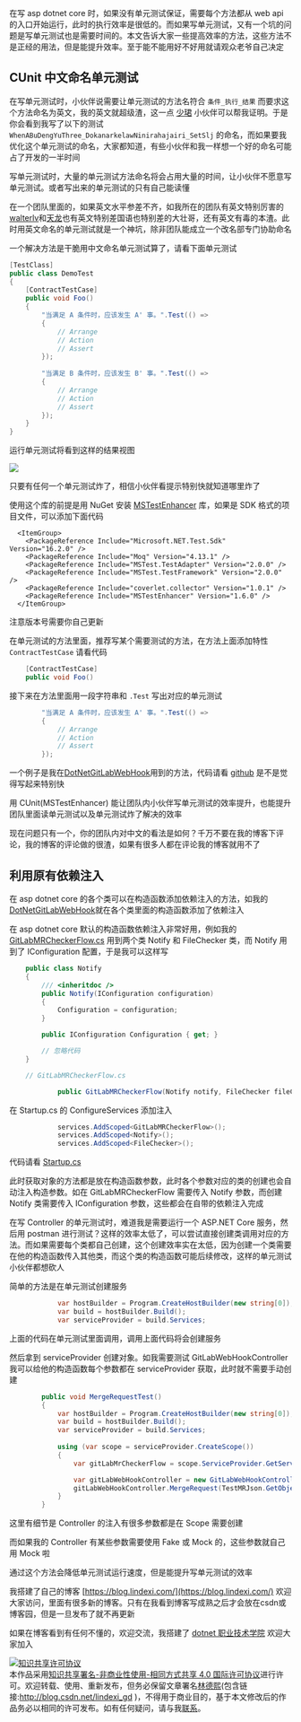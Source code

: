
在写 asp dotnet core 时，如果没有单元测试保证，需要每个方法都从 web api 的入口开始运行，此时的执行效率是很低的。而如果写单元测试，又有一个坑的问题是写单元测试也是需要时间的。本文告诉大家一些提高效率的方法，这些方法不是正经的用法，但是能提升效率。至于能不能用好不好用就请观众老爷自己决定

<!--more-->


<!-- CreateTime:2020/2/1 17:04:53 -->

<!-- 发布 -->

## CUnit 中文命名单元测试

在写单元测试时，小伙伴说需要让单元测试的方法名符合 `条件_执行_结果` 而要求这个方法命名为英文，我的英文就超级渣，这一点 [少珺](https://blog.sdlsj.net/) 小伙伴可以帮我证明。于是你会看到我写了以下的测试 `WhenABuDengYuThree_DokanarkelawNinirahajairi_SetSlj` 的命名，而如果要我优化这个单元测试的命名，大家都知道，有些小伙伴和我一样想一个好的命名可能占了开发的一半时间

写单元测试时，大量的单元测试方法命名将会占用大量的时间，让小伙伴不愿意写单元测试。或者写出来的单元测试的只有自己能读懂

在一个团队里面的，如果英文水平参差不齐，如我所在的团队有英文特别厉害的[walterlv](https://walterlv.com)和[天龙](https://getandplay.github.io/ )也有英文特别差国语也特别差的大壮哥，还有英文有毒的本渣。此时用英文命名的单元测试就是一个神坑，除非团队能成立一个改名部专门协助命名

一个解决方法是干脆用中文命名单元测试算了，请看下面单元测试

```csharp
[TestClass]
public class DemoTest
{
    [ContractTestCase]
    public void Foo()
    {
        "当满足 A 条件时，应该发生 A' 事。".Test(() =>
        {
            // Arrange
            // Action
            // Assert
        });
        
        "当满足 B 条件时，应该发生 B' 事。".Test(() =>
        {
            // Arrange
            // Action
            // Assert
        });
    }
}
```

运行单元测试将看到这样的结果视图

![](http://image.acmx.xyz/lindexi%2F20202111018744.jpg)

只要有任何一个单元测试炸了，相信小伙伴看提示特别快就知道哪里炸了

使用这个库的前提是用 NuGet 安装 [MSTestEnhancer](https://www.nuget.org/packages/MSTestEnhancer) 库，如果是 SDK 格式的项目文件，可以添加下面代码

```
  <ItemGroup>
    <PackageReference Include="Microsoft.NET.Test.Sdk" Version="16.2.0" />
    <PackageReference Include="Moq" Version="4.13.1" />
    <PackageReference Include="MSTest.TestAdapter" Version="2.0.0" />
    <PackageReference Include="MSTest.TestFramework" Version="2.0.0" />
    <PackageReference Include="coverlet.collector" Version="1.0.1" />
    <PackageReference Include="MSTestEnhancer" Version="1.6.0" />
  </ItemGroup>
```

注意版本号需要你自己更新

在单元测试的方法里面，推荐写某个需要测试的方法，在方法上面添加特性 `ContractTestCase` 请看代码

```csharp
    [ContractTestCase]
    public void Foo()
```

接下来在方法里面用一段字符串和 `.Test` 写出对应的单元测试

```csharp
        "当满足 A 条件时，应该发生 A' 事。".Test(() =>
        {
            // Arrange
            // Action
            // Assert
        });
```

一个例子是我在[DotNetGitLabWebHook](https://github.com/dotnet-campus/DotNetGitLabWebHook )用到的方法，代码请看 [github](https://github.com/dotnet-campus/DotNetGitLabWebHook/blob/da88f6b108b10f87fdc78231628da603363db205/DotNetGitLabWebHookToMatterMost.Tests/Business/Check/RepoManagerTests.cs) 是不是觉得写起来特别快

用 CUnit(MSTestEnhancer) 能让团队内小伙伴写单元测试的效率提升，也能提升团队里面读单元测试以及单元测试炸了解决的效率

现在问题只有一个，你的团队内对中文的看法是如何？千万不要在我的博客下评论，我的博客的评论做的很渣，如果有很多人都在评论我的博客就用不了

## 利用原有依赖注入

在 asp dotnet core 的各个类可以在构造函数添加依赖注入的方法，如我的[DotNetGitLabWebHook](https://github.com/dotnet-campus/DotNetGitLabWebHook )就在各个类里面的构造函数添加了依赖注入

在 asp dotnet core 默认的构造函数依赖注入非常好用，例如我的 [GitLabMRCheckerFlow.cs](https://github.com/dotnet-campus/DotNetGitLabWebHook/blob/da88f6b108b10f87fdc78231628da603363db205/DotNetGitLabWebHook/Business/GitLabMRCheckerFlow.cs ) 用到两个类 Notify 和 FileChecker 类，而 Notify 用到了 IConfiguration 配置，于是我可以这样写

```csharp
    public class Notify
    {
        /// <inheritdoc />
        public Notify(IConfiguration configuration)
        {
            Configuration = configuration;
        }

        public IConfiguration Configuration { get; }

        // 忽略代码
    }

    // GitLabMRCheckerFlow.cs

            public GitLabMRCheckerFlow(Notify notify, FileChecker fileChecker)
```

在 Startup.cs 的 ConfigureServices 添加注入

```csharp
            services.AddScoped<GitLabMRCheckerFlow>();
            services.AddScoped<Notify>();
            services.AddScoped<FileChecker>();
```

代码请看 [Startup.cs](https://github.com/dotnet-campus/DotNetGitLabWebHook/blob/da88f6b108b10f87fdc78231628da603363db205/DotNetGitLabWebHook/Startup.cs )

此时获取对象的方法都是放在构造函数参数，此时各个参数对应的类的创建也会自动注入构造参数。如在 GitLabMRCheckerFlow 需要传入 Notify 参数，而创建 Notify 类需要传入 IConfiguration 参数，这些都会在自带的依赖注入完成

在写 Controller 的单元测试时，难道我是需要运行一个 ASP.NET Core 服务，然后用 postman 进行测试？这样的效率太低了，可以尝试直接创建类调用对应的方法。而如果需要每个类都自己创建，这个创建效率实在太低，因为创建一个类需要在他的构造函数传入其他类，而这个类的构造函数可能后续修改，这样的单元测试小伙伴都想砍人

简单的方法是在单元测试创建服务

```csharp
            var hostBuilder = Program.CreateHostBuilder(new string[0]);
            var build = hostBuilder.Build();
            var serviceProvider = build.Services;
```

上面的代码在单元测试里面调用，调用上面代码将会创建服务

然后拿到 serviceProvider 创建对象。如我需要测试 GitLabWebHookController 我可以给他的构造函数每个参数都在 serviceProvider 获取，此时就不需要手动创建

```csharp
        public void MergeRequestTest()
        {
            var hostBuilder = Program.CreateHostBuilder(new string[0]);
            var build = hostBuilder.Build();
            var serviceProvider = build.Services;
            
            using (var scope = serviceProvider.CreateScope())
            {
                var gitLabMrCheckerFlow = scope.ServiceProvider.GetService<GitLabMRCheckerFlow>();

                var gitLabWebHookController = new GitLabWebHookController(gitLabMrCheckerFlow);
                gitLabWebHookController.MergeRequest(TestMRJson.GetObject());
            }
        }
```

这里有细节是 Controller 的注入有很多参数都是在 Scope 需要创建

而如果我的 Controller 有某些参数需要使用 Fake 或 Mock 的，这些参数就自己用 Mock 啦

通过这个方法会降低单元测试运行速度，但是能提升写单元测试的效率



我搭建了自己的博客 [https://blog.lindexi.com/](https://blog.lindexi.com/) 欢迎大家访问，里面有很多新的博客。只有在我看到博客写成熟之后才会放在csdn或博客园，但是一旦发布了就不再更新

如果在博客看到有任何不懂的，欢迎交流，我搭建了 [dotnet 职业技术学院](https://t.me/dotnet_campus) 欢迎大家加入

<a rel="license" href="http://creativecommons.org/licenses/by-nc-sa/4.0/"><img alt="知识共享许可协议" style="border-width:0" src="https://licensebuttons.net/l/by-nc-sa/4.0/88x31.png" /></a><br />本作品采用<a rel="license" href="http://creativecommons.org/licenses/by-nc-sa/4.0/">知识共享署名-非商业性使用-相同方式共享 4.0 国际许可协议</a>进行许可。欢迎转载、使用、重新发布，但务必保留文章署名[林德熙](http://blog.csdn.net/lindexi_gd)(包含链接:http://blog.csdn.net/lindexi_gd )，不得用于商业目的，基于本文修改后的作品务必以相同的许可发布。如有任何疑问，请与我[联系](mailto:lindexi_gd@163.com)。